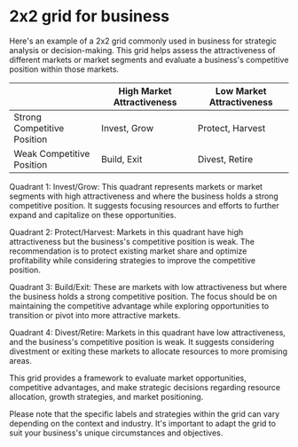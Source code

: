# 2x2 grid for business

Here's an example of a 2x2 grid commonly used in business for strategic analysis or decision-making. This grid helps assess the attractiveness of different markets or market segments and evaluate a business's competitive position within those markets.

|                              | High Market Attractiveness     | Low Market Attractiveness |
|------------------------------|--------------------------------|---------------------------|
| Strong Competitive Position  | Invest, Grow                   | Protect, Harvest          |
| Weak Competitive Position    | Build, Exit                    | Divest, Retire            |

Quadrant 1: Invest/Grow: This quadrant represents markets or market segments with high attractiveness and where the business holds a strong competitive position. It suggests focusing resources and efforts to further expand and capitalize on these opportunities.

Quadrant 2: Protect/Harvest: Markets in this quadrant have high attractiveness but the business's competitive position is weak. The recommendation is to protect existing market share and optimize profitability while considering strategies to improve the competitive position.

Quadrant 3: Build/Exit: These are markets with low attractiveness but where the business holds a strong competitive position. The focus should be on maintaining the competitive advantage while exploring opportunities to transition or pivot into more attractive markets.

Quadrant 4: Divest/Retire: Markets in this quadrant have low attractiveness, and the business's competitive position is weak. It suggests considering divestment or exiting these markets to allocate resources to more promising areas.

This grid provides a framework to evaluate market opportunities, competitive advantages, and make strategic decisions regarding resource allocation, growth strategies, and market positioning.

Please note that the specific labels and strategies within the grid can vary depending on the context and industry. It's important to adapt the grid to suit your business's unique circumstances and objectives.
